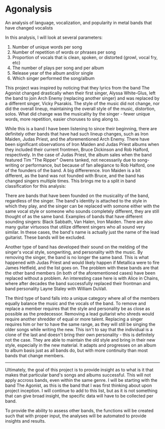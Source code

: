# Agonalysis
An analysis of language, vocalization, and popularity in metal bands that have changed vocalists 

In this analysis, I will look at several parameters: 
1. Number of unique words per song
2. Number of repetition of words or phrases per song 
3. Proportion of vocals that is clean, spoken, or distorted (growl, vocal fry, etc)
4. The number of plays per song and per album
5. Release year of the album and/or single
6. Which singer performed the song/album

This project was inspired by noticing that they lyrics from the band The Agonist changed drastically when their first singer, Alyssa White-Glus, left the band to join Arch Enemy (replacing another singer) and was replaced by a different singer, Vicky Psarakis. The style of the music did not change, nor did the overall lineup, maintaining the overall style of the music, distortion, solos. What did change was the musicality by the singer - fewer unique words, more repetition, easier choruses to sing along to. 

While this is a band I have been listening to since their beginning, there are definitely other bands that have had such lineup changes, such as Iron Maiden, Judas Priest, and the aforementioned Arch Enemy. There have been significant observations of Iron Maiden and Judas Priest albums when they included their current frontmen, Bruce Dickinson and Rob Halford, respectively. In the case of Judas Priest, the album sales when the band featured Tim "The Ripper" Owens tanked, not necessarily due to song-writing or performance, but because of fan allegiance to Rob Halford, one of the founders of the band. A big differerence. Iron Maiden is a bit different, as the band was not founded with Bruce, and the band has changed singers multiple times. This brings me to a split in band classification for this analysis: 

There are bands that have been founded on the musicality of the band, regardless of the singer. The band's identity is attached to the style in which they play, and the singer can be replaced with somone either with the same vocal style or someone who sounds completely different, they are still thought of as the same band. Examples of bands that have different sounding singers: Black Sabbath, Van Halen, Iron Maiden. There are also many guitar virtuosos that utilize different singers who all sound very similar. In these cases, the band's name is actually just the name of the lead guitarist. These bands will be excluded. 

Another type of band has developed their sound on the melding of the singer's vocal style, songwriting, and personality with the music. By removing the singer, the band is no longer the same band. This is what happened with Judas Priest and would likely happen if Metallica were to fire James Hetfield, and the list goes on. The problem with these bands are that the other band members (in both of the aforementioned cases) have been replaced without a problem. An interesting case here is with Alice in Chains, where after decades the band successfully replaced their frontman and band personality Layne Staley with William DuVall. 

The third type of band falls into a unique category where all of the members equally balance the music and the vocals of the band. To remove and replace a member requires that the style and personality be as close as possible as the predecessor. Removing a lead guitarist who shreds would require another shredder of equal or more talent. Replacing a singer requires him or her to have the same range, as they will still be singing the older songs while writing the new. This isn't to say that the individual is a clone of the last and doesn't bring their own personality - this is definitely not the case. They are able to maintain the old style and bring in their new style, especially in the new material. It adapts and progresses on an album to album basis just as all bands do, but with more continuity than most bands that change members. 

---
Ultimately, the goal of this project is to provide insight as to what is it that makes that particular band's songs and albums successful. This will not apply accross bands, even within the same genre. I will be starting with the band The Agonist, as this is the band that I was first thinking about upon project inception. I will continue to add to this list, but as it is not something that can give broad insight, the specific data will have to be collected per band. 

To provide the ability to assess other bands, the functions will be created such that with proper input, the analyses will be automated to provide insights and results. 
